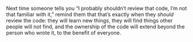

Next time someone tells you “I probably shouldn’t review that code, I’m not that familiar with it,”
remind them that that’s exactly when they *should* review the code: they will learn new things, they will
find things other people will not find, and the ownership of the code will extend beyond the person who wrote
it, to the benefit of everyone.